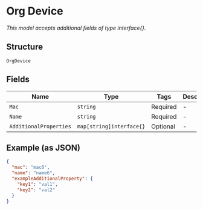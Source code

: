 
# Org Device

*This model accepts additional fields of type interface{}.*

## Structure

`OrgDevice`

## Fields

| Name | Type | Tags | Description |
|  --- | --- | --- | --- |
| `Mac` | `string` | Required | - |
| `Name` | `string` | Required | - |
| `AdditionalProperties` | `map[string]interface{}` | Optional | - |

## Example (as JSON)

```json
{
  "mac": "mac0",
  "name": "name6",
  "exampleAdditionalProperty": {
    "key1": "val1",
    "key2": "val2"
  }
}
```

